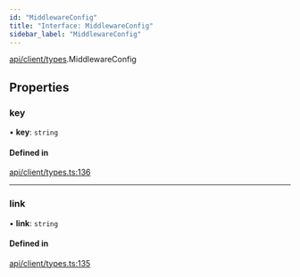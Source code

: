 ```yaml
---
id: "MiddlewareConfig"
title: "Interface: MiddlewareConfig"
sidebar_label: "MiddlewareConfig"
---
```


[api/client/types](../../../../../modules/API/Client/Types/Types.md).MiddlewareConfig

## Properties

### key

• **key**: `string`

#### Defined in

[api/client/types.ts:136](https://github.com/PolymeshAssociation/polymesh-sdk/blob/5b946f904/src/api/client/types.ts#L136)

___

### link

• **link**: `string`

#### Defined in

[api/client/types.ts:135](https://github.com/PolymeshAssociation/polymesh-sdk/blob/5b946f904/src/api/client/types.ts#L135)
